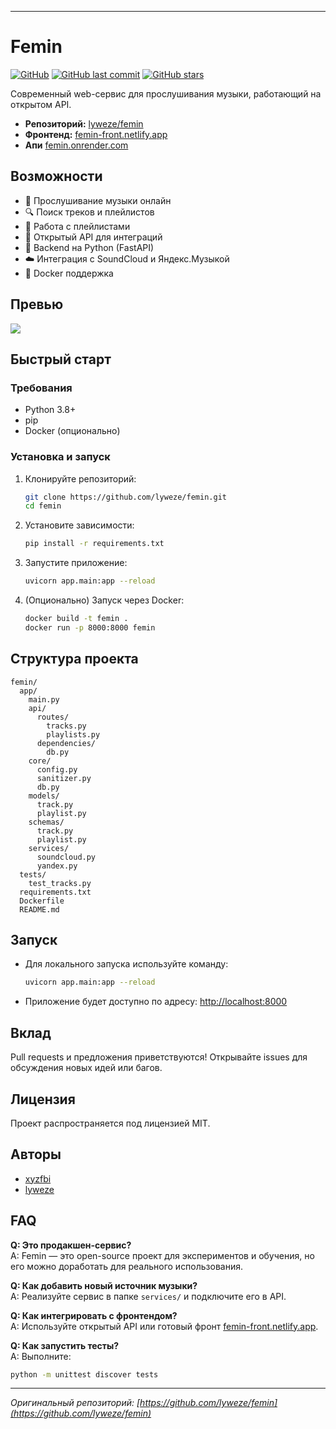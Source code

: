 
---
# Femin

[![GitHub](https://img.shields.io/github/license/lyweze/femin)](https://github.com/lyweze/femin)
[![GitHub last commit](https://img.shields.io/github/last-commit/lyweze/femin)](https://github.com/lyweze/femin/commits/main)
[![GitHub stars](https://img.shields.io/github/stars/lyweze/femin?style=social)](https://github.com/lyweze/femin)

Современный web-сервис для прослушивания музыки, работающий на открытом API.

- **Репозиторий:** [lyweze/femin](https://github.com/lyweze/femin)
- **Фронтенд:** [femin-front.netlify.app](https://femin-front.netlify.app/)
- **Апи** [femin.onrender.com](https://femin.onrender.com/)
## Возможности

- 🎵 Прослушивание музыки онлайн
- 🔍 Поиск треков и плейлистов
- 📂 Работа с плейлистами
- 🚀 Открытый API для интеграций
- 🐍 Backend на Python (FastAPI)
- ☁️ Интеграция с SoundCloud и Яндекс.Музыкой
- 🐳 Docker поддержка
  
## Превью
![](https://github.com/user-attachments/assets/ad3cc5af-f50f-4f8c-973b-2f67f8cb3020)


## Быстрый старт

### Требования
- Python 3.8+
- pip
- Docker (опционально)

### Установка и запуск

1. Клонируйте репозиторий:
   ```bash
   git clone https://github.com/lyweze/femin.git
   cd femin
   ```
2. Установите зависимости:
   ```bash
   pip install -r requirements.txt
   ```
3. Запустите приложение:
   ```bash
   uvicorn app.main:app --reload
   ```
4. (Опционально) Запуск через Docker:
   ```bash
   docker build -t femin .
   docker run -p 8000:8000 femin
   ```

## Структура проекта

```
femin/
  app/
    main.py
    api/
      routes/
        tracks.py
        playlists.py
      dependencies/
        db.py
    core/
      config.py
      sanitizer.py
      db.py
    models/
      track.py
      playlist.py
    schemas/
      track.py
      playlist.py
    services/
      soundcloud.py
      yandex.py
  tests/
    test_tracks.py
  requirements.txt
  Dockerfile
  README.md
```

## Запуск

- Для локального запуска используйте команду:
  ```bash
  uvicorn app.main:app --reload
  ```
- Приложение будет доступно по адресу: [http://localhost:8000](http://localhost:8000)

## Вклад

Pull requests и предложения приветствуются! Открывайте issues для обсуждения новых идей или багов.

## Лицензия

Проект распространяется под лицензией MIT.

## Авторы

- [xyzfbi](https://github.com/xyzfbi)
- [lyweze](https://github.com/lyweze)

## FAQ

**Q: Это продакшен-сервис?**  
A: Femin — это open-source проект для экспериментов и обучения, но его можно доработать для реального использования.

**Q: Как добавить новый источник музыки?**  
A: Реализуйте сервис в папке `services/` и подключите его в API.

**Q: Как интегрировать с фронтендом?**  
A: Используйте открытый API или готовый фронт [femin-front.netlify.app](https://femin-front.netlify.app/).

**Q: Как запустить тесты?**  
A: Выполните:
   ```bash
   python -m unittest discover tests
   ```

---

_Оригинальный репозиторий: [https://github.com/lyweze/femin](https://github.com/lyweze/femin)_
